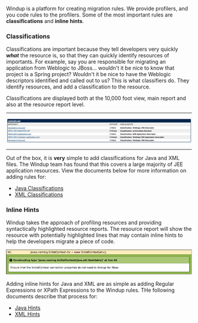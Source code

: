Windup is a platform for creating migration rules.  We provide profilers, and you code rules to the profilers.  Some of the most important rules are **classifications** and **inline hints**.  

### Classifications
Classifications are important because they tell developers very quickly ***what*** the resource is, so that they can quickly identify resources of importants.  For example, say you are responsible for migrating an application from Weblogic to JBoss... wouldn't it be nice to know that project is a Spring project?  Wouldn't it be nice to have the Weblogic descriptors identified and called out to us?  This is what classifiers do.  They identify resources, and add a classification to the resource.

Classifications are displayed both at the 10,000 foot view, main report and also at the resource report level.

***
![Classifications on Resource](images/6-archive-overview.png)
***

Out of the box, it is **very** simple to add classifications for Java and XML files.  The Windup team has found that this covers a large majority of JEE application resources.  View the documents below for more information on adding rules for:

* [Java Classifications](https://github.com/jboss-windup/windup/wiki/6.1-Java-Classification)
* [XML Classifications](https://github.com/jboss-windup/windup/wiki/6.3-XML-Classification)

### Inline Hints
Windup takes the approach of profiling resources and providing syntactically highlighted resource reports.  The resource report will show the resource with potentially highlighted lines that may contain inline hints to help the developers migrate a piece of code.  

![Inline Hint](images/6-java-hint1.png)

Adding inline hints for Java and XML are as simple as adding Regular Expressions or XPath Expressions to the Windup rules.  THe following documents describe that process for:

* [Java Hints](https://github.com/jboss-windup/windup/wiki/6.2-Java-Source-Hints)
* [XML Hints](https://github.com/jboss-windup/windup/wiki/6.4-XML-Source-Hints)